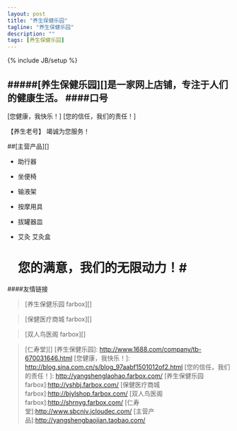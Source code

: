 ```yaml
---
layout: post
title: "养生保健乐园"
tagline: "养生保健乐园"
description: ""
tags: [养生保健乐园]
---
```

{% include JB/setup %}

#####[养生保健乐园][]是一家网上店铺，专注于人们的健康生活。
####口号
-----
[您健康，我快乐！]   [您的信任，我们的责任！]

  
  【养生老号】 竭诚为您服务！

##[主营产品][]
* 助行器
* 坐便椅
* 输液架
* 按摩用具
* 拔罐器皿
* 艾灸 艾灸盒

   # **您的满意，我们的无限动力！**#

####友情链接
>[养生保健乐园 farbox][]

>[保健医疗商城 farbox][]

>[双人鸟医阁 farbox][]

>[仁寿堂][]
[养生保健乐园]: http://www.1688.com/company/tb-670031646.html
[您健康，我快乐！]: http://blog.sina.com.cn/s/blog_97aabf1501012of2.html
[您的信任，我们的责任！]: http://yangshenglaohao.farbox.com/
[养生保健乐园 farbox]:http://yshbj.farbox.com/
[保健医疗商城 farbox]:http://bjylshop.farbox.com/
[双人鸟医阁 farbox]:http://shrnyg.farbox.com/
[仁寿堂]:http://www.sbcniv.jcloudec.com/
[主营产品]:http://yangshengbaojian.taobao.com/
